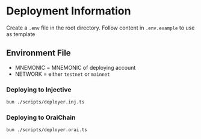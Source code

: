# Deployment Information

Create a `.env` file in the root directory. Follow content in `.env.example` to use as template

## Environment File

-   MNEMONIC = MNEMONIC of deploying account
-   NETWORK = either `testnet` or `mainnet`

### Deploying to Injective

```sh
bun ./scripts/deployer.inj.ts
```

### Deploying to OraiChain

```sh
bun ./scripts/deployer.orai.ts
```
